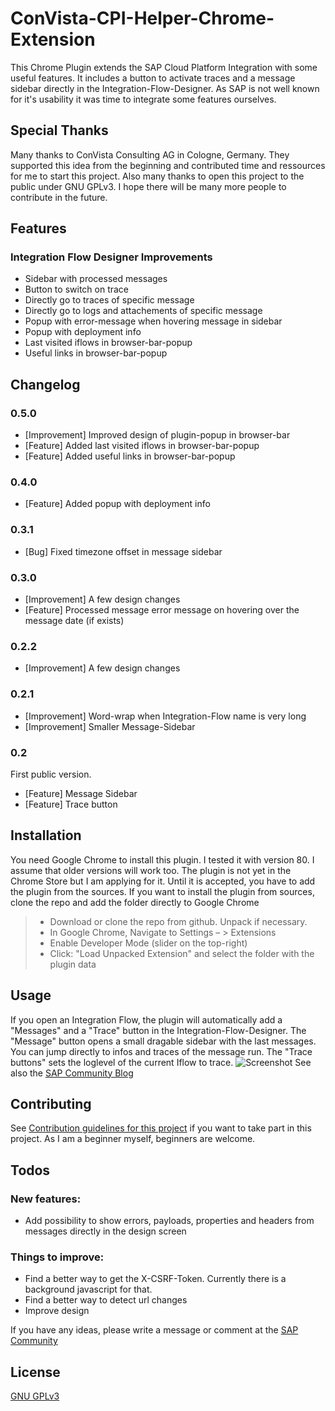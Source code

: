 # ConVista-CPI-Helper-Chrome-Extension
This Chrome Plugin extends the SAP Cloud Platform Integration with some useful features. It includes a button to activate traces and a message sidebar directly in the Integration-Flow-Designer.
As SAP is not well known for it's usability it was time to integrate some features ourselves.
## Special Thanks
Many thanks to ConVista Consulting AG in Cologne, Germany. They supported this idea from the beginning and contributed time and ressources for me to start this project. Also many thanks to open this project to the public under GNU GPLv3. I hope there will be many more people to contribute in the future.
## Features
### Integration Flow Designer Improvements
- Sidebar with processed messages
- Button to switch on trace
- Directly go to traces of specific message
- Directly go to logs and attachements of specific message
- Popup with error-message when hovering message in sidebar
- Popup with deployment info
- Last visited iflows in browser-bar-popup
- Useful links in browser-bar-popup
## Changelog
### 0.5.0
- [Improvement] Improved design of plugin-popup in browser-bar
- [Feature] Added last visited iflows in browser-bar-popup
- [Feature] Added useful links in browser-bar-popup
### 0.4.0
- [Feature] Added popup with deployment info
### 0.3.1
- [Bug] Fixed timezone offset in message sidebar
### 0.3.0
- [Improvement] A few design changes
- [Feature] Processed message error message on hovering over the message date (if exists)
### 0.2.2
- [Improvement] A few design changes
### 0.2.1
- [Improvement] Word-wrap when Integration-Flow name is very long
- [Improvement] Smaller Message-Sidebar
### 0.2
First public version.
- [Feature] Message Sidebar
- [Feature] Trace button 

## Installation
You need Google Chrome to install this plugin. I tested it with version 80. I assume that older versions will work too.
The plugin is not yet in the Chrome Store but I am applying for it. Until it is accepted, you have to add the plugin from the sources.
If you want to install the plugin from sources, clone the repo and add the folder directly to Google Chrome
>- Download or clone the repo from github. Unpack if necessary.
>- In Google Chrome, Navigate to Settings – > Extensions
>- Enable Developer Mode (slider on the top-right)
>- Click: "Load Unpacked Extension" and select the folder with the plugin data
## Usage
If you open an Integration Flow, the plugin will automatically add a "Messages" and a "Trace" button in the Integration-Flow-Designer. The "Message" button opens a small dragable sidebar with the last messages. You can jump directly to infos and traces of the message run. The "Trace buttons" sets the loglevel of the current Iflow to trace.
![Screenshot](https://raw.githubusercontent.com/dbeck121/ConVista-CPI-Helper-Chrome-Extension/master/images/screenshots/Full%20screen%20for%20Chrome.png)
See also the [SAP Community Blog](https://blogs.sap.com/2020/03/05/cpi-chrome-plugin-to-enhance-sap-cloud-platform-integration-usability/#)
## Contributing
See [Contribution guidelines for this project](docs/CONTRIBUTING.md) if you want to take part in this project. As I am a beginner myself, beginners are welcome.
## Todos
### New features:

- Add possibility to show errors, payloads, properties and headers from messages directly in the design screen

### Things to improve:

- Find a better way to get the X-CSRF-Token. Currently there is a background javascript for that.
- Find a better way to detect url changes
- Improve design

If you have any ideas, please write a message or comment at the [SAP Community](https://blogs.sap.com/2020/03/05/cpi-chrome-plugin-to-enhance-sap-cloud-platform-integration-usability/#)

## License

[GNU GPLv3](https://choosealicense.com/licenses/gpl-3.0/)